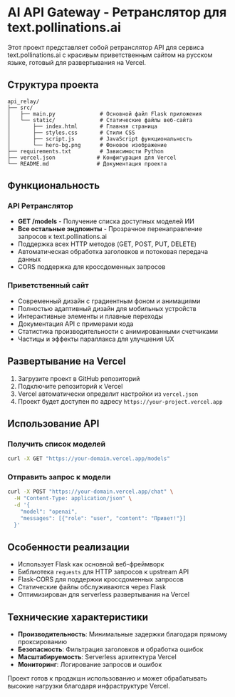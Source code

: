 # AI API Gateway - Ретранслятор для text.pollinations.ai

Этот проект представляет собой ретранслятор API для сервиса text.pollinations.ai с красивым приветственным сайтом на русском языке, готовый для развертывания на Vercel.

## Структура проекта

```
api_relay/
├── src/
│   ├── main.py              # Основной файл Flask приложения
│   └── static/              # Статические файлы веб-сайта
│       ├── index.html       # Главная страница
│       ├── styles.css       # Стили CSS
│       ├── script.js        # JavaScript функциональность
│       └── hero-bg.png      # Фоновое изображение
├── requirements.txt         # Зависимости Python
├── vercel.json             # Конфигурация для Vercel
└── README.md               # Документация проекта
```

## Функциональность

### API Ретранслятор
- **GET /models** - Получение списка доступных моделей ИИ
- **Все остальные эндпоинты** - Прозрачное перенаправление запросов к text.pollinations.ai
- Поддержка всех HTTP методов (GET, POST, PUT, DELETE)
- Автоматическая обработка заголовков и потоковая передача данных
- CORS поддержка для кроссдоменных запросов

### Приветственный сайт
- Современный дизайн с градиентным фоном и анимациями
- Полностью адаптивный дизайн для мобильных устройств
- Интерактивные элементы и плавные переходы
- Документация API с примерами кода
- Статистика производительности с анимированными счетчиками
- Частицы и эффекты параллакса для улучшения UX

## Развертывание на Vercel

1. Загрузите проект в GitHub репозиторий
2. Подключите репозиторий к Vercel
3. Vercel автоматически определит настройки из `vercel.json`
4. Проект будет доступен по адресу `https://your-project.vercel.app`

## Использование API

### Получить список моделей
```bash
curl -X GET "https://your-domain.vercel.app/models"
```

### Отправить запрос к модели
```bash
curl -X POST "https://your-domain.vercel.app/chat" \
  -H "Content-Type: application/json" \
  -d '{
    "model": "openai",
    "messages": [{"role": "user", "content": "Привет!"}]
  }'
```

## Особенности реализации

- Использует Flask как основной веб-фреймворк
- Библиотека `requests` для HTTP запросов к upstream API
- Flask-CORS для поддержки кроссдоменных запросов
- Статические файлы обслуживаются через Flask
- Оптимизирован для serverless развертывания на Vercel

## Технические характеристики

- **Производительность**: Минимальные задержки благодаря прямому проксированию
- **Безопасность**: Фильтрация заголовков и обработка ошибок
- **Масштабируемость**: Serverless архитектура Vercel
- **Мониторинг**: Логирование запросов и ошибок

Проект готов к продакшн использованию и может обрабатывать высокие нагрузки благодаря инфраструктуре Vercel.

